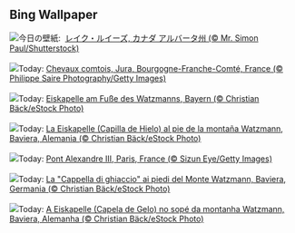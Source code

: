 ## Bing Wallpaper
![](https://www.bing.com/th?id=OHR.LakeLouise_JA-JP5881267112_UHD.jpg&w=1000)今日の壁紙: &nbsp;[レイク・ルイーズ, カナダ アルバータ州 (© Mr. Simon Paul/Shutterstock)](https://www.bing.com/th?id=OHR.LakeLouise_JA-JP5881267112_UHD.jpg)
<br><br/>
![](https://www.bing.com/th?id=OHR.SnowHorses_FR-FR2904040226_UHD.jpg&w=1000)Today: [Chevaux comtois, Jura, Bourgogne-Franche-Comté, France (© Philippe Saire Photography/Getty Images)](https://www.bing.com/th?id=OHR.SnowHorses_FR-FR2904040226_UHD.jpg)
<br><br/>
![](https://www.bing.com/th?id=OHR.IceChapel_DE-DE7506991008_UHD.jpg&w=1000)Today: [Eiskapelle am Fuße des Watzmanns, Bayern (© Christian Bäck/eStock Photo)](https://www.bing.com/th?id=OHR.IceChapel_DE-DE7506991008_UHD.jpg)
<br><br/>
![](https://www.bing.com/th?id=OHR.IceChapel_ES-ES1557442050_UHD.jpg&w=1000)Today: [La Eiskapelle (Capilla de Hielo) al pie de la montaña Watzmann, Baviera, Alemania (© Christian Bäck/eStock Photo)](https://www.bing.com/th?id=OHR.IceChapel_ES-ES1557442050_UHD.jpg)
<br><br/>
![](https://www.bing.com/th?id=OHR.ParisBridge_EN-GB8372523882_UHD.jpg&w=1000)Today: [Pont Alexandre III, Paris, France (© Sizun Eye/Getty Images)](https://www.bing.com/th?id=OHR.ParisBridge_EN-GB8372523882_UHD.jpg)
<br><br/>
![](https://www.bing.com/th?id=OHR.IceChapel_IT-IT4504163641_UHD.jpg&w=1000)Today: [La "Cappella di ghiaccio" ai piedi del Monte Watzmann, Baviera, Germania (© Christian Bäck/eStock Photo)](https://www.bing.com/th?id=OHR.IceChapel_IT-IT4504163641_UHD.jpg)
<br><br/>
![](https://www.bing.com/th?id=OHR.IceChapel_PT-BR9970254317_UHD.jpg&w=1000)Today: [A Eiskapelle (Capela de Gelo) no sopé da montanha Watzmann, Baviera, Alemanha (© Christian Bäck/eStock Photo)](https://www.bing.com/th?id=OHR.IceChapel_PT-BR9970254317_UHD.jpg)
<br><br/>
